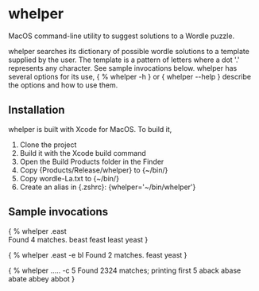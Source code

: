 #  whelper
MacOS command-line utility to suggest solutions to a Wordle puzzle.

whelper searches its dictionary of possible wordle solutions to a template supplied by the user.
The template is a pattern of letters where a dot '.' represents any character. See sample invocations
below. whelper has several options for its use,
{
% whelper -h
}
or
{
whelper --help
}
describe the options and how to use them.
## Installation
whelper is built with Xcode for MacOS. To build it,
1. Clone the project
2. Build it with the Xcode build command
3. Open the Build Products folder in the Finder
4. Copy {Products/Release/whelper} to {~/bin/}
5. Copy wordle-La.txt to {~/bin/}
6. Create an alias in {.zshrc}:
    {whelper='~/bin/whelper'}

## Sample invocations
{
% whelper .east    
Found 4 matches.
beast
feast
least
yeast
}

{
% whelper .east -e bl
Found 2 matches.
feast
yeast
}

{
% whelper ..... -c 5
Found 2324 matches; printing first 5
aback
abase
abate
abbey
abbot
}
